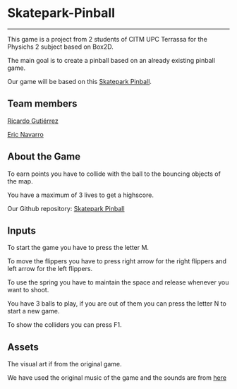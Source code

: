 # Skatepark-Pinball
--------------------------
This game is a project from 2 students of CITM UPC Terrassa for the Physichs 2 subject based on Box2D.

The main goal is to create a pinball based on an already existing pinball game.

Our game will be based on this [Skatepark Pinball](https://www.classicgame.com/game/Skatepark+Pinball).


## Team members

[Ricardo Gutiérrez](https://github.com/Ricardogll)

[Eric Navarro](https://github.com/lakaens)


## About the Game

To earn points you have to collide with the ball to the bouncing objects of the map.

You have a maximum of 3 lives to get a highscore.

Our Github repository: [Skatepark Pinball](https://github.com/Ricardogll/Skatepark-Pinball)


## Inputs

To start the game you have to press the letter M.

To move the flippers you have to press right arrow for the right flippers and left arrow for the left flippers.

To use the spring you have to maintain the space and release whenever you want to shoot.

You have 3 balls to play, if you are out of them you can press the letter N to start a new game.

To show the colliders you can press F1.


## Assets

The visual art if from the original game.

We have used the original music of the game and the sounds are from [here](http://www.vpforums.org/Tutorials/Sounds/SndLib1.html)
